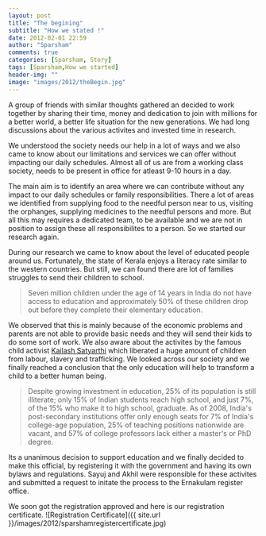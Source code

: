 ```yaml
---
layout: post
title: "The begining"
subtitle: "How we stated !"
date: 2012-02-01 22:59
author: "Sparsham"
comments: true
categories: [Sparsham, Story]
tags: [Sparsham,How we started]
header-img: ""
image: "images/2012/theBegin.jpg"
---
```

A group of friends with similar thoughts gathered an decided to work 
together by sharing their time, money and dedication to join with millions
for a better world, a better life situation for the new generations. 
We had long discussions about the various activites and invested time in research.

We understood the society needs our help in a lot of ways and we also came to know 
about our limitations and services we can offer without impacting our daily schedules.
Almost all of us are from a working class society, needs to be present in office for atleast
9-10 hours in a day.

The main aim is to identify an area where we can contribute without any impact to 
our daily schedules or family responsibilities. There a lot of areas we identified from
supplying food to the needful person near to us, visiting the orphanges, supplying medicines to the
needful persons and more. But all this may requires a dedicated team, to be available and we are not in
position to assign these all responsibilites to a person. So we started our research again.

During our research we came to know about the level of educated people around us. Fortunately, the state of
Kerala enjoys a literacy rate similar to the western countries. But still, we can found there are lot of families
struggles to send their children to school. 

>Seven million children under the age of 14 years in India do not have access to education and approximately 50% of these children 
drop out before they complete their elementary education.

We observed that this is mainly because of the economic problems and parents are not able to provide basic needs and they will send
their kids to do some sort of work. We also aware about the activites by the famous child activist [Kailash Satyarthi] which liberated 
a huge amount of children from labour, slavery and trafficking. We looked across our society and we finally reached a conclusion that
the only education will help to transform a child to a better human being.

>Despite growing investment in education, 25% of its population is still illiterate; only 15% of Indian students reach high school, 
>and just 7%, of the 15% who make it to high school, graduate. As of 2008, India's post-secondary institutions offer only enough seats 
>for 7% of India's college-age population, 25% of teaching positions nationwide are vacant, and 57% of college professors 
>lack either a master's or PhD degree.

Its a unanimous decision to support education and we finally decided to make this official, by registering it with the government and having
its own bylaws and regulations. Sayuj and Akhil were responsible for these activites and submitted a request to initate the process to the 
Ernakulam register office. 

We soon got the registration approved and here is our registration certificate.
![Registration Certificate]({{ site.url }}/images/2012/sparshamregistercertificate.jpg)

[Kailash Satyarthi]:[https://en.wikipedia.org/wiki/Kailash_Satyarthi]
 
